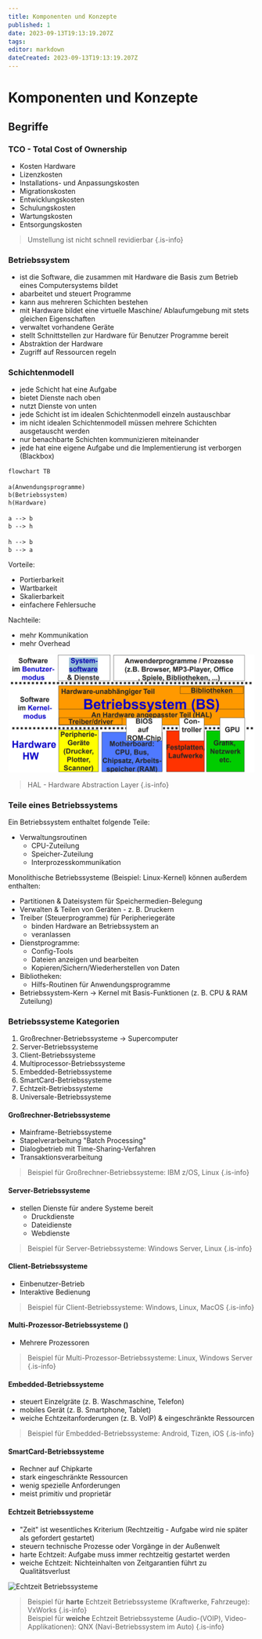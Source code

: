 ```yaml
---
title: Komponenten und Konzepte
published: 1
date: 2023-09-13T19:13:19.207Z
tags: 
editor: markdown
dateCreated: 2023-09-13T19:13:19.207Z
---
```


# Komponenten und Konzepte

## Begriffe

### TCO - Total Cost of Ownership

- Kosten Hardware
- Lizenzkosten
- Installations- und Anpassungskosten
- Migrationskosten
- Entwicklungskosten
- Schulungskosten
- Wartungskosten
- Entsorgungskosten

> Umstellung ist nicht schnell revidierbar
{.is-info}

### Betriebssystem

- ist die Software, die zusammen mit Hardware die Basis zum Betrieb eines Computersystems bildet
- abarbeitet und steuert Programme
- kann aus mehreren Schichten bestehen
- mit Hardware bildet eine virtuelle Maschine/ Ablaufumgebung mit stets gleichen Eigenschaften
- verwaltet vorhandene Geräte
- stellt Schnittstellen zur Hardware für Benutzer Programme bereit
- Abstraktion der Hardware
- Zugriff auf Ressourcen regeln

### Schichtenmodell

- jede Schicht hat eine Aufgabe
- bietet Dienste nach oben
- nutzt Dienste von unten
- jede Schicht ist im idealen Schichtenmodell einzeln austauschbar
- im nicht idealen Schichtenmodell müssen mehrere Schichten ausgetauscht werden
- nur benachbarte Schichten kommunizieren miteinander
- jede hat eine eigene Aufgabe und die Implementierung ist verborgen (Blackbox)

```mermaid
flowchart TB

a(Anwendungsprogramme)
b(Betriebssystem)
h(Hardware)

a --> b
b --> h

h --> b
b --> a
```

Vorteile:

- Portierbarkeit
- Wartbarkeit
- Skalierbarkeit
- einfachere Fehlersuche

Nachteile:

- mehr Kommunikation
- mehr Overhead

![Betriebssystem Schichten](BetriebssystemSchichten.png)

> HAL - Hardware Abstraction Layer
{.is-info}

### Teile eines Betriebssystems

Ein Betriebssystem enthaltet folgende Teile:

- Verwaltungsroutinen
  - CPU-Zuteilung
  - Speicher-Zuteilung
  - Interprozesskommunikation

Monolithische Betriebssysteme (Beispiel: Linux-Kernel) können außerdem enthalten:

- Partitionen & Dateisystem für Speichermedien-Belegung
- Verwalten & Teilen von Geräten - z. B. Druckern
- Treiber (Steuerprogramme) für Peripheriegeräte
  - binden Hardware an Betriebssystem an
  - veranlassen
- Dienstprogramme:
  - Config-Tools
  - Dateien anzeigen und bearbeiten
  - Kopieren/Sichern/Wiederherstellen von Daten
- Bibliotheken:
  - Hilfs-Routinen für Anwendungsprogramme
- Betriebssystem-Kern -> Kernel mit Basis-Funktionen (z. B.  CPU & RAM Zuteilung)

### Betriebssysteme Kategorien

1. Großrechner-Betriebssysteme -> Supercomputer
1. Server-Betriebssysteme
1. Client-Betriebssysteme
1. Multiprocessor-Betriebssysteme
1. Embedded-Betriebssysteme
1. SmartCard-Betriebssysteme
1. Echtzeit-Betriebssysteme
1. Universale-Betriebssysteme

#### Großrechner-Betriebssysteme

- Mainframe-Betriebssysteme
- Stapelverarbeitung "Batch Processing"
- Dialogbetrieb mit Time-Sharing-Verfahren
- Transaktionsverarbeitung

> Beispiel für Großrechner-Betriebssysteme: IBM z/OS, Linux
{.is-info}

#### Server-Betriebssysteme

- stellen Dienste für andere Systeme bereit
  - Druckdienste
  - Dateidienste
  - Webdienste

> Beispiel für Server-Betriebssysteme: Windows Server, Linux
{.is-info}

#### Client-Betriebssysteme

- Einbenutzer-Betrieb
- Interaktive Bedienung

> Beispiel für Client-Betriebssysteme: Windows, Linux, MacOS
{.is-info}

#### Multi-Prozessor-Betriebssysteme ()

- Mehrere Prozessoren

> Beispiel für Multi-Prozessor-Betriebssysteme: Linux, Windows Server
{.is-info}

#### Embedded-Betriebssysteme

- steuert Einzelgräte (z. B. Waschmaschine, Telefon)
- mobiles Gerät (z. B. Smartphone, Tablet)
- weiche Echtzeitanforderungen (z. B. VoIP) & eingeschränkte Ressourcen

> Beispiel für Embedded-Betriebssysteme: Android, Tizen, iOS
{.is-info}

#### SmartCard-Betriebssysteme

- Rechner auf Chipkarte
- stark eingeschränkte Ressourcen
- wenig spezielle Anforderungen
- meist primitiv und proprietär

#### Echtzeit Betriebssysteme

- "Zeit" ist wesentliches Kriterium (Rechtzeitig - Aufgabe wird nie später als gefordert gestartet)
- steuern technische Prozesse oder Vorgänge in der Außenwelt
- harte Echtzeit: Aufgabe muss immer rechtzeitig gestartet werden
- weiche Echtzeit: Nichteinhalten von Zeitgarantien führt zu Qualitätsverlust

![Echtzeit Betriebssysteme](https://www.linux-magazin.de/wp-content/uploads/2007/01/abb3_jpg-200-768x438.jpg)

> Beispiel für **harte** Echtzeit Betriebssysteme (Kraftwerke, Fahrzeuge): VxWorks
{.is-info}
&nbsp;  
> Beispiel für **weiche** Echtzeit Betriebssysteme (Audio-(VOIP), Video-Applikationen): QNX (Navi-Betriebssystem im Auto)
{.is-info}
